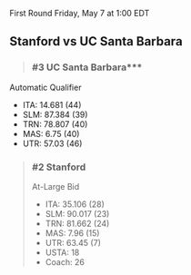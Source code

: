 First Round
Friday, May 7 at 1:00 EDT
## Stanford vs UC Santa Barbara

> ### #3 UC Santa Barbara***  
Automatic Qualifier  
- ITA: 14.681 (44)  
- SLM: 87.384 (39)  
- TRN: 78.807 (40)  
- MAS: 6.75 (40)  
- UTR: 57.03 (46)  

> ### #2 Stanford  
> At-Large Bid  
> - ITA: 35.106 (28)  
> - SLM: 90.017 (23)  
> - TRN: 81.662 (24)  
> - MAS: 7.96 (15)  
> - UTR: 63.45 (7)  
> - USTA: 18  
> - Coach: 26  